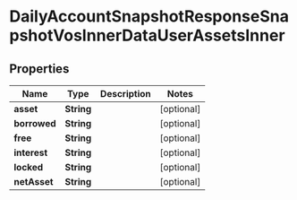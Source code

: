 

# DailyAccountSnapshotResponseSnapshotVosInnerDataUserAssetsInner


## Properties

| Name | Type | Description | Notes |
|------------ | ------------- | ------------- | -------------|
|**asset** | **String** |  |  [optional] |
|**borrowed** | **String** |  |  [optional] |
|**free** | **String** |  |  [optional] |
|**interest** | **String** |  |  [optional] |
|**locked** | **String** |  |  [optional] |
|**netAsset** | **String** |  |  [optional] |



